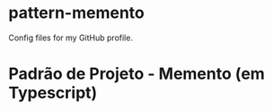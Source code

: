 # pattern-memento
Config files for my GitHub profile.

# Padrão de Projeto - Memento (em Typescript)
